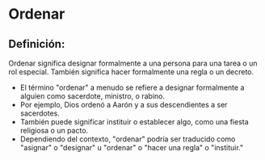 # Ordenar

## Definición: 

Ordenar significa designar formalmente a una persona para una tarea o un rol especial. También significa hacer formalmente una regla o un decreto.

* El término "ordenar" a menudo se refiere a designar formalmente a alguien como sacerdote, ministro, o rabino.
* Por ejemplo, Dios ordenó a Aarón y a sus descendientes  a ser sacerdotes.
* También puede significar instituir o establecer algo, como una fiesta religiosa o un pacto.
* Dependiendo del contexto, "ordenar" podría ser traducido como "asignar" o "designar" u "ordenar" o "hacer una regla" o "instituir."

